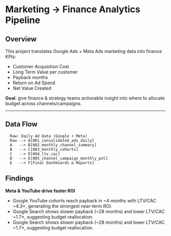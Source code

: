 # Marketing → Finance Analytics Pipeline

## Overview
This project translates Google Ads + Meta Ads marketing data into finance KPIs:
- Customer Acquisition Cost
- Long Term Value per customer
- Payback months
- Return on Ad Spend
- Net Value Created

**Goal**: give finance & strategy teams actionable insight into where to allocate budget across channels/campaigns.

---

## Data Flow
```mermaid
  Raw: Daily Ad Data (Google + Meta) 
  Raw --> A[001_consolidated_ads_daily]
  A   --> B[002_monthly_channel_summary]
  B   --> C[003_monthly_cohorts]
  C   --> D[004_ltv_cac]
  D   --> E[005_channel_campaign_monthly_pnl]
  E   --> F[Final Dashboards & Reports]
```  
## Findings
**Meta & YouTube drive faster ROI**
* Google YouTube cohorts reach payback in ~4 months with LTV/CAC ~4.3×, generating the strongest near-term ROI.
* Google Search shows slower payback (~28 months) and lower LTV/CAC ~1.7×, suggesting budget reallocation.
* Google Search shows slower payback (~28 months) and lower LTV/CAC ~1.7×, suggesting budget reallocation.